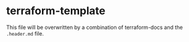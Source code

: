 # terraform-template

This file will be overwritten by a combination of terraform-docs and the `.header.md` file.
